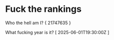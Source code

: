 # Fuck the rankings

Who the hell am I?
{ 21747635 }

What fucking year is it?
[ 2025-06-01T19:30:00Z ]
